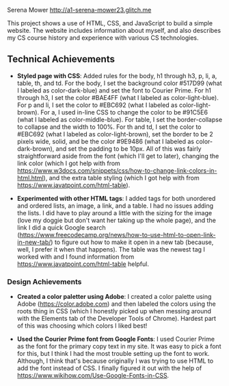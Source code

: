 Serena Mower
http://a1-serena-mower23.glitch.me

This project shows a use of HTML, CSS, and JavaScript to build a simple website. The website includes information about myself, and also describes my CS course history and experience with various CS technologies. 

## Technical Achievements
- **Styled page with CSS**: Added rules for the body, h1 through h3, p, li, a, table, th, and td. For the body, I set the background color #517D99 (what I labeled as color-dark-blue) and set the font to Courier Prime. For h1 through h3, I set the color #BAE4FF (what I labeled as color-light-blue). For p and li, I set the color to #EBC692 (what I labeled as color-light-brown). For a, I used in-line CSS to change the color to be #91C5E6 (what I labeled as color-middle-blue). For table, I set the border-collapse to collapse and the width to 100%. For th and td, I set the color to #EBC692 (what I labeled as color-light-brown), set the border to be 2 pixels wide, solid, and be the color #9E9486 (what I labeled as color-dark-brown), and set the padding to be 10px. All of this was fairly straightforward aside from the font (which I'll get to later), changing the link color (which I got help with from https://www.w3docs.com/snippets/css/how-to-change-link-colors-in-html.html), and the extra table styling (which I got help with from https://www.javatpoint.com/html-table).

- **Experimented with other HTML tags**: I added tags for both unordered and ordered lists, an image, a link, and a table. I had no issues adding the lists. I did have to play around a little with the sizing for the image (love my doggie but don't want her taking up the whole page), and the link I did a quick Google search (https://www.freecodecamp.org/news/how-to-use-html-to-open-link-in-new-tab/) to figure out how to make it open in a new tab (because, well, I prefer it when that happens). The table was the newest tag I worked with and I found information from https://www.javatpoint.com/html-table helpful. 

### Design Achievements
- **Created a color paletter using Adobe**: I created a color palette using Adobe (https://color.adobe.com) and then labeled the colors using the roots thing in CSS (which I honestly picked up when messing around with the Elements tab of the Developer Tools of Chrome). Hardest part of this was choosing which colors I liked best!

- **Used the Courier Prime font from Google Fonts**: I used Courier Prime as the font for the primary copy text in my site. It was easy to pick a font for this, but I think I had the most trouble setting up the font to work. Although, I think that's because originally I was trying to use HTML to add the font instead of CSS. I finally figured it out with the help of https://www.wikihow.com/Use-Google-Fonts-in-CSS. 